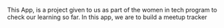 This App, is a project given to us as part of the women in tech program to check
our learning so far.
  In this app, we are to build a meetup tracker
